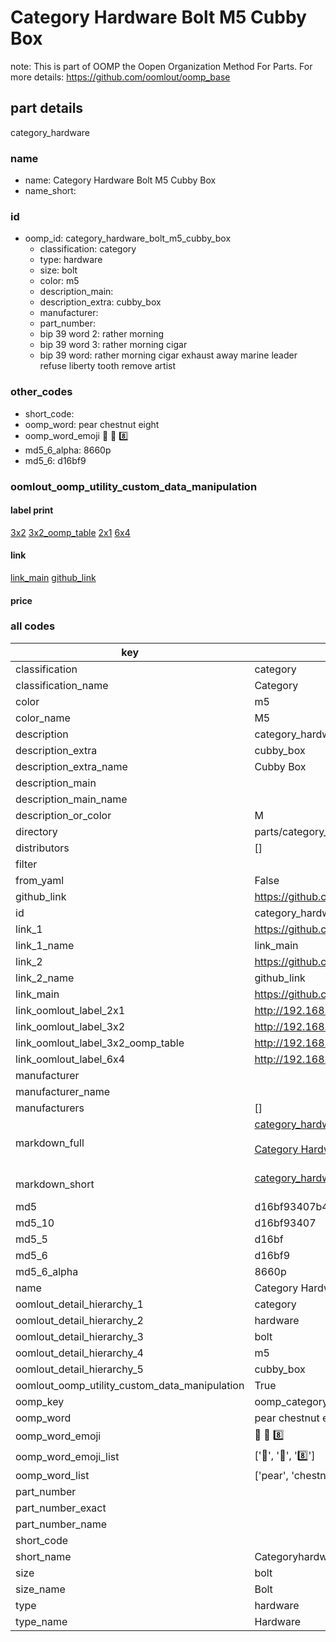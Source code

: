 # Category Hardware Bolt M5 Cubby Box  

note: This is part of OOMP the Oopen Organization Method For Parts. For more details: https://github.com/oomlout/oomp_base

##  part details



category_hardware

### name
* name: Category Hardware Bolt M5 Cubby Box
* name_short: 
### id
* oomp_id: category_hardware_bolt_m5_cubby_box
  * classification: category
  * type: hardware
  * size: bolt
  * color: m5
  * description_main: 
  * description_extra: cubby_box
  * manufacturer: 
  * part_number: 
  * bip 39 word 2: rather morning
  * bip 39 word 3: rather morning cigar
  * bip 39 word: rather morning cigar exhaust away marine leader refuse liberty tooth remove artist

### other_codes
* short_code: 
* oomp_word: pear chestnut eight
* oomp_word_emoji :pear: :chestnut: :eight:
* md5_6_alpha: 8660p
* md5_6: d16bf9






### oomlout_oomp_utility_custom_data_manipulation
#### label print
[3x2](http://192.168.1.245:1112/?label=oomp%208660p)
[3x2_oomp_table](http://192.168.1.107:1112/?label=oomp%208660p)
[2x1](http://192.168.1.242:1112/?label=oomp%208660p)
[6x4](http://192.168.1.55:1112/?label=oomp%208660p)    

#### link

[link_main](https://github.com/oomlout/oomlout_oomp_current_version_messy/tree/main/parts/category_hardware_bolt_m5_cubby_box) [github_link](https://github.com/oomlout/oomlout_oomp_part_src/tree/main/parts/category_hardware_bolt_m5_cubby_box)                             

#### price







### all codes 
| key | value |  
| --- | --- |  
| classification | category |  
| classification_name | Category |  
| color | m5 |  
| color_name | M5 |  
| description | category_hardware |  
| description_extra | cubby_box |  
| description_extra_name | Cubby Box |  
| description_main |  |  
| description_main_name |  |  
| description_or_color | M  |  
| directory | parts/category_hardware_bolt_m5_cubby_box |  
| distributors | [] |  
| filter |  |  
| from_yaml | False |  
| github_link | https://github.com/oomlout/oomlout_oomp_part_src/tree/main/parts/category_hardware_bolt_m5_cubby_box |  
| id | category_hardware_bolt_m5_cubby_box |  
| link_1 | https://github.com/oomlout/oomlout_oomp_current_version_messy/tree/main/parts/category_hardware_bolt_m5_cubby_box |  
| link_1_name | link_main |  
| link_2 | https://github.com/oomlout/oomlout_oomp_part_src/tree/main/parts/category_hardware_bolt_m5_cubby_box |  
| link_2_name | github_link |  
| link_main | https://github.com/oomlout/oomlout_oomp_current_version_messy/tree/main/parts/category_hardware_bolt_m5_cubby_box |  
| link_oomlout_label_2x1 | http://192.168.1.242:1112/?label=oomp%208660p |  
| link_oomlout_label_3x2 | http://192.168.1.245:1112/?label=oomp%208660p |  
| link_oomlout_label_3x2_oomp_table | http://192.168.1.107:1112/?label=oomp%208660p |  
| link_oomlout_label_6x4 | http://192.168.1.55:1112/?label=oomp%208660p |  
| manufacturer |  |  
| manufacturer_name |  |  
| manufacturers | [] |  
| markdown_full | [category_hardware_bolt_m5_cubby_box](https://github.com/oomlout/oomlout_oomp_current_version_messy/tree/main/parts/category_hardware_bolt_m5_cubby_box)<br>[](https://github.com/oomlout/oomlout_oomp_current_version_messy/tree/main/parts/category_hardware_bolt_m5_cubby_box)<br>[Category Hardware Bolt M5 Cubby Box](https://github.com/oomlout/oomlout_oomp_current_version_messy/tree/main/parts/category_hardware_bolt_m5_cubby_box)<br><br> |  
| markdown_short | [category_hardware_bolt_m5_cubby_box](https://github.com/oomlout/oomlout_oomp_current_version_messy/tree/main/parts/category_hardware_bolt_m5_cubby_box)<br><br> |  
| md5 | d16bf93407b46fd2200834f651e3fd92 |  
| md5_10 | d16bf93407 |  
| md5_5 | d16bf |  
| md5_6 | d16bf9 |  
| md5_6_alpha | 8660p |  
| name | Category Hardware Bolt M5 Cubby Box |  
| oomlout_detail_hierarchy_1 | category |  
| oomlout_detail_hierarchy_2 | hardware |  
| oomlout_detail_hierarchy_3 | bolt |  
| oomlout_detail_hierarchy_4 | m5 |  
| oomlout_detail_hierarchy_5 | cubby_box |  
| oomlout_oomp_utility_custom_data_manipulation | True |  
| oomp_key | oomp_category_hardware_bolt_m5_cubby_box |  
| oomp_word | pear chestnut eight |  
| oomp_word_emoji | :pear: :chestnut: :eight: |  
| oomp_word_emoji_list | [':pear:', ':chestnut:', ':eight:'] |  
| oomp_word_list | ['pear', 'chestnut', 'eight'] |  
| part_number |  |  
| part_number_exact |  |  
| part_number_name |  |  
| short_code |  |  
| short_name | Categoryhardware |  
| size | bolt |  
| size_name | Bolt |  
| type | hardware |  
| type_name | Hardware |  
